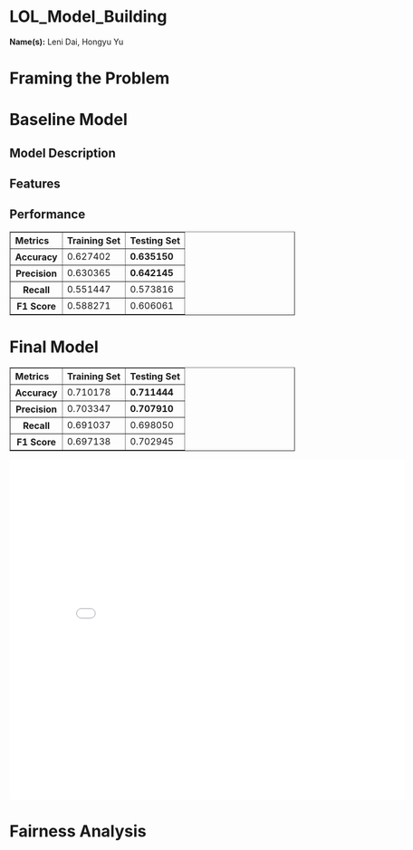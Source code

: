 # LOL_Model_Building
<html>
<body>
<p>
  <strong>Name(s):</strong>
  Leni Dai, Hongyu Yu
</p>
<h1><strong> Framing the Problem </strong></h1>

<h1><strong> Baseline Model </strong></h1>
<h2><strong> Model Description</strong></h2>
<h2><strong> Features</strong></h2>
<h2><strong> Performance</strong></h2>

<table border="1" class="dataframe">
  <thead>
    <tr>
      <th style="text-align: left">Metrics</th>
      <th style="text-align: left">Training Set</th>
      <th style="text-align: left">Testing Set</th>
    </tr>
  </thead>
  <tbody>
    <tr>
      <th>Accuracy</th>
      <td>0.627402</td>
      <td><strong>0.635150</strong></td>
    </tr>
    <tr>
      <th>Precision</th>
      <td>0.630365</td>
      <td><strong>0.642145</strong></td>
    </tr>
    <tr>
      <th>Recall</th>
      <td>0.551447</td>
      <td>0.573816</td>
    </tr>
    <tr>
      <th>F1 Score</th>
      <td>0.588271</td>
      <td>0.606061</td>
    </tr>
  </tbody>
</table>

<h1><strong> Final Model </strong></h1>

<table border="1" class="dataframe">
  <thead>
    <tr>
      <th style="text-align: left">Metrics</th>
      <th style="text-align: left">Training Set</th>
      <th style="text-align: left">Testing Set</th>
    </tr>
  </thead>
  <tbody>
    <tr>
      <th>Accuracy</th>
      <td>0.710178</td>
      <td><strong>0.711444</strong></td>
    </tr>
    <tr>
      <th>Precision</th>
      <td>0.703347</td>
      <td><strong>0.707910</strong></td>
    </tr>
    <tr>
      <th>Recall</th>
      <td>0.691037</td>
      <td>0.698050</td>
    </tr>
    <tr>
      <th>F1 Score</th>
      <td>0.697138</td>
      <td>0.702945</td>
    </tr>
  </tbody>
</table>
<iframe src="assets/confusion_matrix.html" width=700 height=600 frameBorder=0></iframe>

<h1><strong> Fairness Analysis </strong></h1>




  
</body>
</html>
